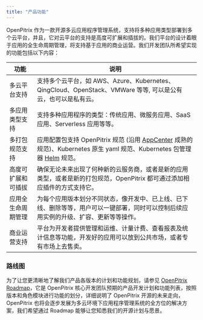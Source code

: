 ```yaml
---
title: "产品功能"
---
```


OpenPitrix 作为一款开源多云应用程序管理系统，支持将多种应用类型部署到多个云平台，并且，它对云平台的支持是高度可扩展和插拔的。我们平台的设计着眼于应用的全生命周期管理，将支持基于应用的商业运营。我们开发团队所希望实现的功能包括以下内容：

|   功能    |       说明      |  
|------------|--------------|
| 多云平台支持 | 支持多个云平台，如 AWS、Azure、Kubernetes、QingCloud、OpenStack、VMWare 等等, 可以是公有云，也可以是私有云。 | 
| 多应用类型支持 | 支持多种应用程序的类型：传统应用、微服务应用、SaaS 应用、Serverless 应用等等。 | 
| 多打包规范支持 | 应用配置包支持 OpenPitrix 规范 (沿用 [AppCenter](https://docs.qingcloud.com/appcenter/docs/specifications/specifications.html) 成熟的规范)、Kubernetes 原生 yaml 规范、Kubernetes 包管理器 [Helm](https://docs.helm.sh/) 规范。 | 
| 高度可扩展和可插拔 | 确保无论未来出现了何种新的云服务商，或者是新的应用类型，或者是新的打包规范，OpenPitrix 都可通过添加相应插件的方式支持它。 | 
| 应用全生命周期管理 | 为每个应用版本划分不同状态，像开发中、已上线、已下线、删除等等，用户可以一键部署，同时可以控制后续应用实例的升级、扩容、更新等等操作。| 
| 商业运营支持 | 平台为开发者提供管理和运维、计量计费、查看报表及统计信息等功能，开发好的应用可以放到公共市场，或者专有市场上去售卖。| 

### 路线图

为了让您更清晰地了解我们产品各版本的计划和功能规划，请参见 [OpenPitrix Roadmap](https://github.com/FeynmanZhou/openpitrix/blob/master/docs/Roadmap-zh.md)，它是 OpenPitrix 核心开发团队预期的产品开发计划和功能列表，按照版本和角色模块进行功能的划分，详细说明了 OpenPitrix 开源的未来走向，OpenPitrix 也将会逐步发展为多云环境下应用程序管理系统的全方位的解决方案，我们希望通过 Roadmap 能够让您知悉我们的开源计划与愿景。